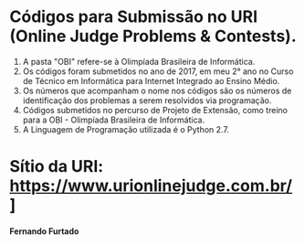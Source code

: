 # Códigos para Submissão no URI (Online Judge Problems & Contests).

  1. A pasta "OBI" refere-se à Olimpíada Brasileira de Informática.
  2. Os códigos foram submetidos no ano de 2017, em meu 2° ano no Curso de Técnico em Informática para Internet Integrado ao Ensino Médio. 
  3. Os números que acompanham o nome nos códigos são os números de identificação dos problemas a serem resolvidos via programação.
  4. Códigos submetidos no percurso de Projeto de Extensão, como treino para a OBI - Olimpíada Brasileira de Informática.
  5. A Linguagem de Programação utilizada é o Python 2.7.
  
 # Sítio da URI: https://www.urionlinejudge.com.br/]
  
 #### Fernando Furtado

